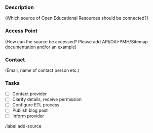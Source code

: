 
### Description
(Which source of Open Educational Resources should be connected?)

### Access Point
(How can the source be accessed? Please add API/OAI-PMH/Sitemap documentation and/or an example)

### Contact
(Email, name of contact person etc.)

### Tasks

- [ ] Contact provider
- [ ] Clarify details, receive permission
- [ ] Configure ETL process
- [ ] Publish blog post
- [ ] Inform provider

/label add-source
